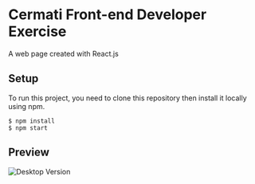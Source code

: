 # Cermati Front-end Developer Exercise

A web page created with React.js

## Setup

To run this project, you need to clone this repository then install it locally using npm.

```
$ npm install
$ npm start
```

## Preview

![Desktop Version](https://github.com/keziasuhendra/cmt-entry-task/blob/master/desktop-version.gif "Desktop Version")
